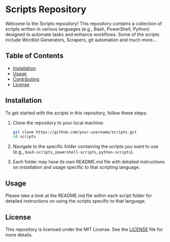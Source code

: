 
# Scripts Repository

Welcome to the Scripts repository! This repository contains a collection of scripts written in various languages (e.g., Bash, PowerShell, Python) designed to automate tasks and enhance workflows. Some of the scripts include Wordlist Generators, Scrapers, git automation and much more...

## Table of Contents

- [Installation](#installation)
- [Usage](#usage)
- [Contributing](#contributing)
- [License](#license)

## Installation

To get started with the scripts in this repository, follow these steps:

1. Clone the repository to your local machine:

   ```bash
   git clone https://github.com/your-username/scripts.git
   cd scripts


2. Navigate to the specific folder containing the scripts you want to use (e.g., `bash-scripts`, `powershell-scripts`, `python-scripts`).

3. Each folder may have its own README.md file with detailed instructions on installation and usage specific to that scripting language.

## Usage

Please take a look at the README.md file within each script folder for detailed instructions on using the scripts specific to that language.

## License

This repository is licensed under the MIT License. See the [LICENSE](./LICENSE) file for more details.
